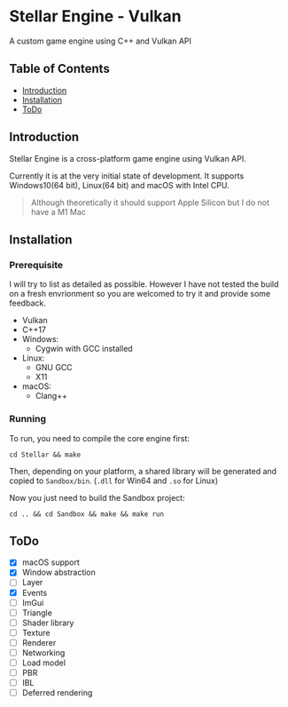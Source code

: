 # Stellar Engine - Vulkan
A custom game engine using C++ and Vulkan API
## Table of Contents
* [Introduction](#introduction)
* [Installation](#installation)
* [ToDo](#todo)

## Introduction
Stellar Engine is a cross-platform game engine using Vulkan API. 

Currently it is at the very initial state of development. It supports Windows10(64 bit), Linux(64 bit) and macOS with Intel CPU. 
> Although theoretically it should support Apple Silicon but I do not have a M1 Mac

## Installation

### Prerequisite

I will try to list as detailed as possible. However I have not tested the build on a fresh envrionment so you are welcomed to try it and provide some feedback.

- Vulkan
- C++17
- Windows:
    - Cygwin with GCC installed
- Linux:
    - GNU GCC
    - X11
- macOS:
    - Clang++

### Running

To run, you need to compile the core engine first:

`cd Stellar && make`

Then, depending on your platform, a shared library will be generated and copied to `Sandbox/bin`. (`.dll` for Win64 and `.so` for Linux) 

Now you just need to build the Sandbox project:

`cd .. && cd Sandbox && make && make run`

## ToDo

- [x] macOS support
- [x] Window abstraction
- [ ] Layer
- [x] Events
- [ ] ImGui
- [ ] Triangle
- [ ] Shader library
- [ ] Texture
- [ ] Renderer
- [ ] Networking
- [ ] Load model
- [ ] PBR
- [ ] IBL
- [ ] Deferred rendering